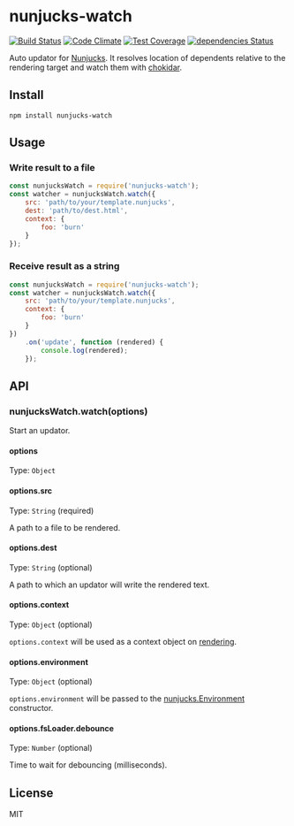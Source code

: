 # nunjucks-watch

[![Build Status](https://travis-ci.org/kei-ito/nunjucks-watch.svg?branch=master)](https://travis-ci.org/kei-ito/nunjucks-watch)
[![Code Climate](https://lima.codeclimate.com/github/kei-ito/nunjucks-watch/badges/gpa.svg)](https://lima.codeclimate.com/github/kei-ito/nunjucks-watch)
[![Test Coverage](https://lima.codeclimate.com/github/kei-ito/nunjucks-watch/badges/coverage.svg)](https://lima.codeclimate.com/github/kei-ito/nunjucks-watch/coverage)
[![dependencies Status](https://david-dm.org/kei-ito/nunjucks-watch/status.svg)](https://david-dm.org/kei-ito/nunjucks-watch)

Auto updator for [Nunjucks](https://mozilla.github.io/nunjucks/).
It resolves location of dependents relative to the rendering target and watch them with [chokidar](https://github.com/paulmillr/chokidar).

## Install

```
npm install nunjucks-watch
```

## Usage

### Write result to a file

```javascript
const nunjucksWatch = require('nunjucks-watch');
const watcher = nunjucksWatch.watch({
	src: 'path/to/your/template.nunjucks',
	dest: 'path/to/dest.html',
	context: {
		foo: 'burn'
	}
});
```

### Receive result as a string

```javascript
const nunjucksWatch = require('nunjucks-watch');
const watcher = nunjucksWatch.watch({
	src: 'path/to/your/template.nunjucks',
	context: {
		foo: 'burn'
	}
})
	.on('update', function (rendered) {
		console.log(rendered);
	});
```

## API

### nunjucksWatch.watch(options)

Start an updator.

#### options

Type: `Object`

#### options.src

Type: `String` (required)

A path to a file to be rendered.

#### options.dest

Type: `String` (optional)

A path to which an updator will write the rendered text.

#### options.context

Type: `Object` (optional)

`options.context` will be used as a context object on [rendering](https://mozilla.github.io/nunjucks/api.html#render).
#### options.environment

Type: `Object` (optional)

`options.environment` will be passed to the [nunjucks.Environment](https://mozilla.github.io/nunjucks/api.html#constructor) constructor.

#### options.fsLoader.debounce

Type: `Number` (optional)

Time to wait for debouncing (milliseconds).

## License

MIT
